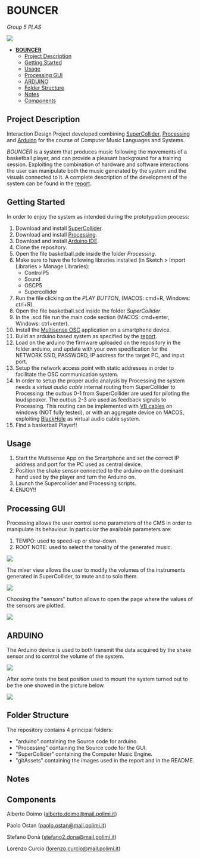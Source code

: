 # **BOUNCER**

 <em>Group 5 PLAS</em>


![](./gitAssets/image_2022-05-31_23-11-44.png)

- [**BOUNCER**](#bouncer)
  - [Project Description](#project-description)
  - [Getting Started](#getting-started)
  - [Usage](#usage)
  - [Processing GUI](#processing-gui)
  - [ARDUINO](#arduino)
  - [Folder Structure](#folder-structure)
  - [Notes](#notes)
  - [Components](#components)

## Project Description

Interaction Design Project developed combining [SuperCollider](https://supercollider.github.io/), [Processing](https://processing.org/) and [Arduino](https://www.arduino.cc/) for the course of Computer Music Languages and Systems.

<em>BOUNCER</em> is a system that produces music following the movements of a basketball player, and can provide a pleasant background for a training session. Exploiting the combination of hardware and software interactions the user can manipulate both the music generated by the system and the visuals connected to it.
A complete description of the development of the system can be found in the [report]().

## Getting Started


In order to enjoy the system as intended during the prototypation process:

1. Download and install [SuperCollider](https://supercollider.github.io/).
2. Download and install [Processing](https://processing.org/).
3. Download and install [Arduino IDE](https://www.arduino.cc/).
4. Clone the repository.
5. Open the file basketball.pde inside the folder *Processing*.
6. Make sure to have the following libraries installed (in Sketch > Import Libraries > Manage Libraries):
   -  ControlP5 
   -  Sound
   -  OSCP5
   -  Supercollider
7. Run the file clicking on the *PLAY BUTTON*, (MACOS: cmd+R, Windows: ctrl+R).
8. Open the file basketball.scd inside the folder *SuperCollider*.
9.  In the .scd file run the main code section (MACOS: cmd+enter, Windows: ctrl+enter).
10. Install the [Multisense OSC](https://play.google.com/store/apps/details?id=edu.polytechnique.multisense.release&hl=en_US&gl=US) application on a smartphone device. 
11. Build an arduino based system as specified by the [report]().
12. Load on the arduino the firmware uploaded on the repository in the folder arduino, and update with your own specification for the NETWORK SSID, PASSWORD, IP address for the target PC, and input port.
13. Setup the network access point with static addresses in order to facilitate the OSC communication system.
14. In order to setup the proper audio analysis by Processing the system needs a *virtual audio cable* internal routing from SuperCollider to Processing: the outbus 0-1 from SuperCollider are used for piloting the loudspeaker. The outbus 2-3 are used as  feedback signals to Processing. This routing can be implemented with [VB cables](https://vb-audio.com/Cable/) on windows (NOT fully tested), or with an aggregate device on MACOS, exploiting [BlackHole](https://existential.audio/blackhole/) as virtual audio cable system.
15. Find a basketball Player!!



## Usage

1. Start the Multisense App on the Smartphone and set the correct IP address and port for the PC used as central device.
2. Position the shake sensor connected to the arduino on the dominant hand used by the player and turn the Arduino on.  
3. Launch the Supercollider and Processing scripts. 
4. ENJOY!!

## Processing GUI

Processing allows the user control some parameters of the CMS in order to manipulate its behaviour.
In particular the available parameters are: 
1. TEMPO: used to speed-up or slow-down.
2. ROOT NOTE: used to select the tonality of the generated music.

![](./gitAssets/mainwindow.jpg)

The mixer view allows the user to modify the volumes of the instruments generated in SuperCollider, to mute and to solo them.

![](./gitAssets/mixer.jpg)

Choosing the "sensors" button allows to open the page where the values of the sensors are plotted. 

![](./gitAssets/senswindow.jpg)

## ARDUINO 
The Arduino device is used to both transmit the data acquired by the shake sensor and to control the volume of the system.

![](./gitAssets/ARDUINO.jpg)

After some tests the best position used to mount the system turned out to be the one showed in the picture below.


![](./gitAssets/GuardaComeSonoFigo.jpg)

## Folder Structure

The repository contains 4 principal folders:
* "arduino" containing the Source code for arduino.
* "Processing" containing the Source code for the GUI.
* "SuperCollider" containing the Computer Music Engine.
* "gitAssets" containing the images used in the report and in the README.


## Notes



## Components 
Alberto Doimo (alberto.doimo@mail.polimi.it) </p>
Paolo Ostan (paolo.ostan@mail.polimi.it) </p>
Stefano Donà (stefano2.dona@mail.polimi.it) </p>
Lorenzo Curcio (lorenzo.curcio@mail.polimi.it) </p>
